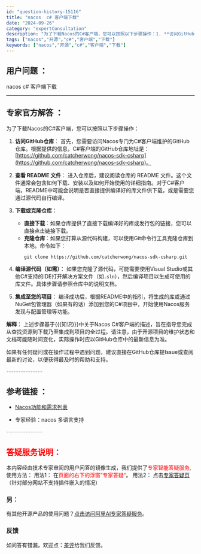 ```yaml
---
id: "question-history-15116"
title: "nacos  c# 客户端下载"
date: "2024-09-26"
category: "expertConsultation"
description: "为了下载Nacos的C#客户端，您可以按照以下步骤操作：1. **访问GitHub仓库**：   首先，您需要访问Nacos专门为C#客户端维护的GitHub仓库。根据提供的信息，C#客户端的GitHub仓库地址是：[https://github.com/catcherwong/nacos-sdk-"
tags: ["nacos","开源","c#","客户端","下载"]
keywords: ["nacos","开源","c#","客户端","下载"]
---
```


## 用户问题 ： 
 nacos  c# 客户端下载  

---------------
## 专家官方解答 ：

为了下载Nacos的C#客户端，您可以按照以下步骤操作：

1. **访问GitHub仓库**：
   首先，您需要访问Nacos专门为C#客户端维护的GitHub仓库。根据提供的信息，C#客户端的GitHub仓库地址是：[https://github.com/catcherwong/nacos-sdk-csharp](https://github.com/catcherwong/nacos-sdk-csharp)。

2. **查看 README 文件**：
   进入仓库后，建议阅读仓库的 README 文件。这个文件通常会包含如何下载、安装以及如何开始使用的详细指南。对于C#客户端，README中可能会说明是否直接提供编译好的库文件供下载，或是需要您通过源代码自行编译。

3. **下载或克隆仓库**：
   - **直接下载**：如果仓库提供了直接下载编译好的库或发行包的链接，您可以直接点击链接下载。
   - **克隆仓库**：如果您打算从源代码构建，可以使用Git命令行工具克隆仓库到本地。命令如下：
     ```
     git clone https://github.com/catcherwong/nacos-sdk-csharp.git
     ```

4. **编译源代码（如需）**：
   如果您克隆了源代码，可能需要使用Visual Studio或其他C#支持的IDE打开解决方案文件（如`.sln`），然后编译项目以生成可使用的库文件。具体步骤请参照仓库中的说明文档。

5. **集成至您的项目**：
   编译成功后，根据README中的指引，将生成的库或通过NuGet包管理器（如果有的话）添加到您的C#项目中，开始使用Nacos服务发现与配置管理等功能。

**解释**：
上述步骤基于{{{知识}}}中关于Nacos C#客户端的描述，旨在指导您完成从查找资源到下载乃至集成到项目的全过程。请注意，由于开源项目的维护状态和文档可能随时间变化，实际操作时应以GitHub仓库中的最新信息为准。

如果有任何疑问或在操作过程中遇到问题，建议直接在GitHub仓库提Issue或查阅最新的讨论，以便获得最及时的帮助和支持。


<font color="#949494">---------------</font> 


## 参考链接 ：

* [Nacos功能和需求列表](https://nacos.io/docs/latest/archive/feature-list)
 
 * 专家经验：nacos 多语言支持 


 <font color="#949494">---------------</font> 
 


## <font color="#FF0000">答疑服务说明：</font> 

本内容经由技术专家审阅的用户问答的镜像生成，我们提供了<font color="#FF0000">专家智能答疑服务</font>,使用方法：
用法1： 在<font color="#FF0000">页面的右下的浮窗”专家答疑“</font>。
用法2： 点击[专家答疑页](https://answer.opensource.alibaba.com/docs/intro)（针对部分网站不支持插件嵌入的情况）
### 另：


有其他开源产品的使用问题？[点击访问阿里AI专家答疑服务](https://answer.opensource.alibaba.com/docs/intro)。
### 反馈
如问答有错漏，欢迎点：[差评](https://ai.nacos.io/user/feedbackByEnhancerGradePOJOID?enhancerGradePOJOId=15128)给我们反馈。
